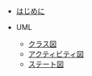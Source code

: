 * [はじめに](README.md)

* UML
  * [クラス図](uml/class.md)
  * [アクティビティ図](uml/activity.md)
  * [ステート図](uml/state.md)
